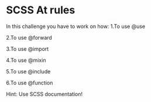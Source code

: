 # SCSS At rules

In this challenge you have to work on how:
1.To use @use

2.To use @forward

3.To use @import

4.To use @mixin

5.To use @include

6.To use @function

Hint: Use SCSS documentation!
